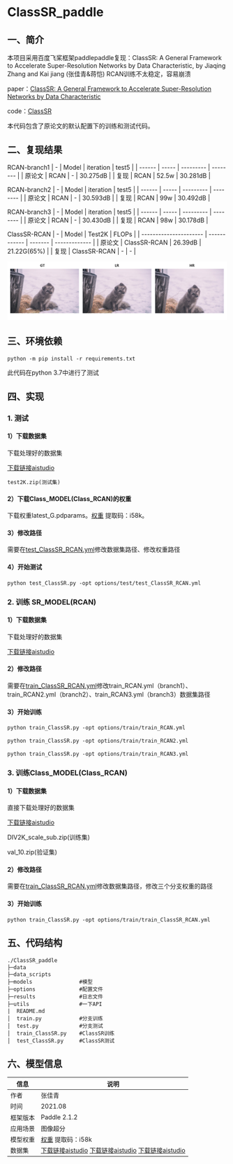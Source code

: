 # ClassSR_paddle
## 一、简介
本项目采用百度飞桨框架paddlepaddle复现：ClassSR: A General Framework to Accelerate Super-Resolution Networks by Data Characteristic, by Jiaqing Zhang and Kai jiang (张佳青&蒋恺)
RCAN训练不太稳定，容易崩溃

paper：[ClassSR: A General Framework to Accelerate Super-Resolution Networks by Data Characteristic](https://openaccess.thecvf.com/content/CVPR2021/papers/Kong_ClassSR_A_General_Framework_to_Accelerate_Super-Resolution_Networks_by_Data_CVPR_2021_paper.pdf)

code：[ClassSR](https://github.com/Xiangtaokong/ClassSR)

本代码包含了原论文的默认配置下的训练和测试代码。

## 二、复现结果

RCAN-branch1
| -      | Model | iteration | test5    |
| ------ | ----- | --------- | -------- |
| 原论文 | RCAN  | -         | 30.275dB |
| 复现   | RCAN  | 52.5w     | 30.281dB |

RCAN-branch2
| -      | Model | iteration | test5    |
| ------ | ----- | --------- | -------- |
| 原论文 | RCAN  | -         | 30.593dB |
| 复现   | RCAN  | 99w       | 30.492dB |

RCAN-branch3
| -      | Model | iteration | test5    |
| ------ | ----- | --------- | -------- |
| 原论文 | RCAN  | -         | 30.430dB |
| 复现   | RCAN  | 98w       | 30.178dB |

ClassSR-RCAN
| -                      | Model        | Test2K  | FLOPs         |
| ---------------------- | ------------ | ------- | ------------- |
| 原论文                 | ClassSR-RCAN | 26.39dB | 21.22G(65%)   |
| 复现 | ClassSR-RCAN | -       | -             |

![Results](https://github.com/icey-zhang/ClassSR_paddle/blob/main/results/ClassSR_result.png)

## 三、环境依赖

```
python -m pip install -r requirements.txt
```

此代码在python 3.7中进行了测试

## 四、实现

### 1. 测试
#### 1）下载数据集

下载处理好的数据集

   [下载链接aistudio](https://aistudio.baidu.com/aistudio/datasetdetail/105748)

    test2K.zip(测试集)

#### 2）下载Class_MODEL(Class_RCAN)的权重

下载权重latest_G.pdparams。[权重](链接：https://pan.baidu.com/s/1wiIQb-dC-mBYFMJZVZa3pw ) 提取码：i58k。

#### 3）修改路径

需要在[test_ClassSR_RCAN.yml](https://github.com/icey-zhang/ClassSR_paddle/blob/main/options/test/test_ClassSR_RCAN.yml)修改数据集路径、修改权重路径

#### 4）开始测试

```
python test_ClassSR.py -opt options/test/test_ClassSR_RCAN.yml
```

### 2. 训练 SR_MODEL(RCAN)
#### 1）下载数据集
下载处理好的数据集

[下载链接aistudio](https://aistudio.baidu.com/aistudio/datasetdetail/105748) 

#### 2）修改路径

需要在[train_ClassSR_RCAN.yml](https://github.com/icey-zhang/ClassSR_paddle/blob/main/options/train)修改train_RCAN.yml（branch1）、train_RCAN2.yml（branch2）、train_RCAN3.yml（branch3）数据集路径   


####  3）开始训练

```
python train_ClassSR.py -opt options/train/train_RCAN.yml
```
```
python train_ClassSR.py -opt options/train/train_RCAN2.yml
```
```
python train_ClassSR.py -opt options/train/train_RCAN3.yml
```

### 3. 训练Class_MODEL(Class_RCAN)

#### 1）下载数据集

直接下载处理好的数据集

[下载链接aistudio](https://aistudio.baidu.com/aistudio/datasetdetail/105748)
    
DIV2K_scale_sub.zip(训练集)
    
val_10.zip(验证集)

#### 2）修改路径

需要在[train_ClassSR_RCAN.yml](https://github.com/icey-zhang/ClassSR_paddle/blob/main/options/train/train_ClassSR_RCAN.yml)修改数据集路径，修改三个分支权重的路径

#### 3）开始训练

```
python train_ClassSR.py -opt options/train/train_ClassSR_RCAN.yml
```

## 五、代码结构


```
./ClassSR_paddle
├─data             
├─data_scripts                                          
├─models               #模型
├─options              #配置文件
├─results              #日志文件
├─utils                #一下API                                               
|  README.md                               
│  train.py            #分支训练
│  test.py             #分支测试
│  train_ClassSR.py    #ClassSR训练
│  test_ClassSR.py     #ClassSR测试

```

## 六、模型信息

| 信息     | 说明                                                         |
| -------- | ------------------------------------------------------------ |
| 作者     | 张佳青                                                       |
| 时间     | 2021.08                                                      |
| 框架版本 | Paddle 2.1.2                                                 |
| 应用场景 | 图像超分                                                     |
| 模型权重 | [权重](链接：https://pan.baidu.com/s/1wiIQb-dC-mBYFMJZVZa3pw ) 提取码：i58k |
| 数据集   | [下载链接aistudio](https://aistudio.baidu.com/aistudio/datasetdetail/104667) [下载链接aistudio](https://aistudio.baidu.com/aistudio/datasetdetail/105748) [下载链接aistudio](https://aistudio.baidu.com/aistudio/datasetdetail/55117) |
